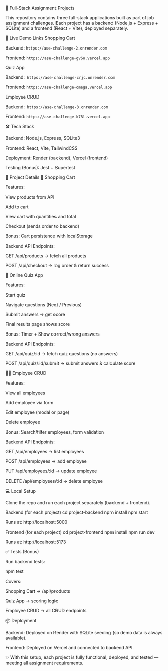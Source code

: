 📘 Full-Stack Assignment Projects

This repository contains three full-stack applications built as part of job assignment challenges.
Each project has a backend (Node.js + Express + SQLite) and a frontend (React + Vite), deployed separately.

🚀 Live Demo Links
Shopping Cart

Backend: `https://ase-challenge-2.onrender.com`

Frontend: `https://ase-challenge-gv6o.vercel.app`

Quiz App

Backend:` https://ase-challenge-crjc.onrender.com`

Frontend: `https://ase-challenge-omega.vercel.app`

Employee CRUD

Backend:` https://ase-challenge-3.onrender.com`

Frontend: `https://ase-challenge-k78l.vercel.app`

🛠 Tech Stack

Backend: Node.js, Express, SQLite3

Frontend: React, Vite, TailwindCSS

Deployment: Render (backend), Vercel (frontend)

Testing (Bonus): Jest + Supertest

📂 Project Details
🛒 Shopping Cart

Features:

View products from API

Add to cart

View cart with quantities and total

Checkout (sends order to backend)

Bonus: Cart persistence with localStorage

Backend API Endpoints:

GET /api/products → fetch all products

POST /api/checkout → log order & return success

📝 Online Quiz App

Features:

Start quiz

Navigate questions (Next / Previous)

Submit answers → get score

Final results page shows score

Bonus: Timer + Show correct/wrong answers

Backend API Endpoints:

GET /api/quiz/:id → fetch quiz questions (no answers)

POST /api/quiz/:id/submit → submit answers & calculate score

👨‍💼 Employee CRUD

Features:

View all employees

Add employee via form

Edit employee (modal or page)

Delete employee

Bonus: Search/filter employees, form validation

Backend API Endpoints:

GET /api/employees → list employees

POST /api/employees → add employee

PUT /api/employees/:id → update employee

DELETE /api/employees/:id → delete employee

💻 Local Setup

Clone the repo and run each project separately (backend + frontend).

Backend (for each project)
cd project-backend
npm install
npm start


Runs at: http://localhost:5000

Frontend (for each project)
cd project-frontend
npm install
npm run dev


Runs at: http://localhost:5173

✅ Tests (Bonus)

Run backend tests:

npm test


Covers:

Shopping Cart → /api/products

Quiz App → scoring logic

Employee CRUD → all CRUD endpoints

📦 Deployment

Backend: Deployed on Render with SQLite seeding (so demo data is always available).

Frontend: Deployed on Vercel and connected to backend API.

✨ With this setup, each project is fully functional, deployed, and tested — meeting all assignment requirements.